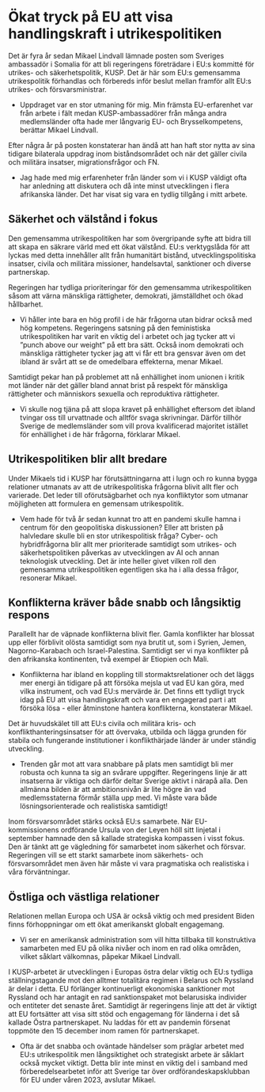 # Ökat tryck på EU att visa handlingskraft i utrikespolitiken

Det är fyra år sedan Mikael Lindvall lämnade posten som Sveriges ambassadör i Somalia för att bli regeringens företrädare i EU:s kommitté för utrikes- och säkerhetspolitik, KUSP. Det är här som EU:s gemensamma utrikespolitik förhandlas och förbereds inför beslut mellan framför allt EU:s utrikes- och försvarsministrar.

- Uppdraget var en stor utmaning för mig. Min främsta EU-erfarenhet var från arbete i fält medan KUSP-ambassadörer från många andra medlemsländer ofta hade mer långvarig EU- och Brysselkompetens, berättar Mikael Lindvall.

Efter några år på posten konstaterar han ändå att han haft stor nytta av sina tidigare bilaterala uppdrag inom biståndsområdet och när det gäller civila och militära insatser, migrationsfrågor och FN.

- Jag hade med mig erfarenheter från länder som vi i KUSP väldigt ofta har anledning att diskutera och då inte minst utvecklingen i flera afrikanska länder. Det har visat sig vara en tydlig tillgång i mitt arbete.

## Säkerhet och välstånd i fokus

Den gemensamma utrikespolitiken har som övergripande syfte att bidra till att skapa en säkrare värld med ett ökat välstånd. EU:s verktygslåda för att lyckas med detta innehåller allt från humanitärt bistånd, utvecklingspolitiska insatser, civila och militära missioner, handelsavtal, sanktioner och diverse partnerskap.

Regeringen har tydliga prioriteringar för den gemensamma utrikespolitiken såsom att värna mänskliga rättigheter, demokrati, jämställdhet och ökad hållbarhet.

- Vi håller inte bara en hög profil i de här frågorna utan bidrar också med hög kompetens. Regeringens satsning på den feministiska utrikespolitiken har varit en viktig del i arbetet och jag tycker att vi ”punch above our weight” på ett bra sätt. Också inom demokrati och mänskliga rättigheter tycker jag att vi får ett bra gensvar även om det ibland är svårt att se de omedelbara effekterna, menar Mikael.

Samtidigt pekar han på problemet att nå enhällighet inom unionen i kritik mot länder när det gäller bland annat brist på respekt för mänskliga rättigheter och människors sexuella och reproduktiva rättigheter.

- Vi skulle nog tjäna på att slopa kravet på enhällighet eftersom det ibland tvingar oss till urvattnade och alltför svaga skrivningar. Därför tillhör Sverige de medlemsländer som vill prova kvalificerad majoritet istället för enhällighet i de här frågorna, förklarar Mikael.

## Utrikespolitiken blir allt bredare

Under Mikaels tid i KUSP har förutsättningarna att i lugn och ro kunna bygga relationer utmanats av att de utrikespolitiska frågorna blivit allt fler och varierade. Det leder till oförutsägbarhet och nya konfliktytor som utmanar möjligheten att formulera en gemensam utrikespolitik.

- Vem hade för två år sedan kunnat tro att en pandemi skulle hamna i centrum för den geopolitiska diskussionen? Eller att bristen på halvledare skulle bli en stor utrikespolitisk fråga? Cyber- och hybridfrågorna blir allt mer prioriterade samtidigt som utrikes- och säkerhetspolitiken påverkas av utvecklingen av AI och annan teknologisk utveckling. Det är inte heller givet vilken roll den gemensamma utrikespolitiken egentligen ska ha i alla dessa frågor, resonerar Mikael.

## Konflikterna kräver både snabb och långsiktig respons

Parallellt har de väpnade konflikterna blivit fler. Gamla konflikter har blossat upp eller förblivit olösta samtidigt som nya brutit ut, som i Syrien, Jemen, Nagorno-Karabach och Israel-Palestina. Samtidigt ser vi nya konflikter på den afrikanska kontinenten, två exempel är Etiopien och Mali.

- Konflikterna har ibland en koppling till stormaktsrelationer och det läggs mer energi än tidigare på att försöka mejsla ut vad EU kan göra, med vilka instrument, och vad EU:s mervärde är. Det finns ett tydligt tryck idag på EU att visa handlingskraft och vara en engagerad part i att försöka lösa - eller åtminstone hantera konflikterna, konstaterar Mikael.

Det är huvudskälet till att EU:s civila och militära kris- och konflikthanteringsinsatser för att övervaka, utbilda och lägga grunden för stabila och fungerande institutioner i konflikthärjade länder är under ständig utveckling.

- Trenden går mot att vara snabbare på plats men samtidigt bli mer robusta och kunna ta sig an svårare uppgifter. Regeringens linje är att insatserna är viktiga och därför deltar Sverige aktivt i närapå alla. Den allmänna bilden är att ambitionsnivån är lite högre än vad medlemsstaterna förmår ställa upp med. Vi måste vara både lösningsorienterade och realistiska samtidigt!

Inom försvarsområdet stärks också EU:s samarbete. När EU-kommissionens ordförande Ursula von der Leyen höll sitt linjetal i september hamnade den så kallade strategiska kompassen i visst fokus. Den är tänkt att ge vägledning för samarbetet inom säkerhet och försvar. Regeringen vill se ett starkt samarbete inom säkerhets- och försvarsområdet men även här måste vi vara pragmatiska och realistiska i våra förväntningar.

## Östliga och västliga relationer

Relationen mellan Europa och USA är också viktig och med president Biden finns förhoppningar om ett ökat amerikanskt globalt engagemang.

- Vi ser en amerikansk administration som vill hitta tillbaka till konstruktiva samarbeten med EU på olika nivåer och inom en rad olika områden, vilket såklart välkomnas, påpekar Mikael Lindvall.

I KUSP-arbetet är utvecklingen i Europas östra delar viktig och EU:s tydliga ställningstagande mot den alltmer totalitära regimen i Belarus och Ryssland är delar i detta. EU förlänger kontinuerligt ekonomiska sanktioner mot Ryssland och har antagit en rad sanktionspaket mot belarusiska individer och entiteter det senaste året. Samtidigt är regeringens linje att det är viktigt att EU fortsätter att visa sitt stöd och engagemang för länderna i det så kallade Östra partnerskapet. Nu laddas för ett av pandemin försenat toppmöte den 15 december inom ramen för partnerskapet.

- Ofta är det snabba och oväntade händelser som präglar arbetet med EU:s utrikespolitik men långsiktighet och strategiskt arbete är såklart också mycket viktigt. Detta blir inte minst en viktig del i samband med förberedelsearbetet inför att Sverige tar över ordförandeskapsklubban för EU under våren 2023, avslutar Mikael.
